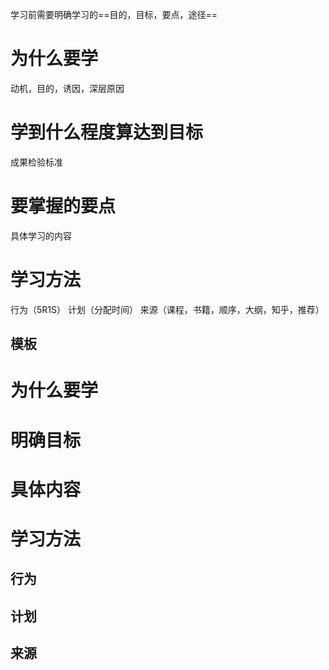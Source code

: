 学习前需要明确学习的==目的，目标，要点，途径==

# 为什么要学
动机，目的，诱因，深层原因
# 学到什么程度算达到目标
成果检验标准
# 要掌握的要点
具体学习的内容
# 学习方法
行为（5R1S）
计划（分配时间）
来源（课程，书籍，顺序，大纲，知乎，推荐）

[time]:<20180903>

模板
-------------
# 为什么要学

# 明确目标

# 具体内容

# 学习方法
## 行为
## 计划
## 来源